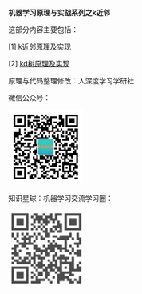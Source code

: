 **机器学习原理与实战系列之k近邻**

这部分内容主要包括：

[1] [k近邻原理及实现]()

[2] [kd树原理及实现]()
 




















原理与代码整理修改：人深度学习学研社

微信公众号：

<img src="https://github.com/Vambooo/zz/blob/master/gongzhonghao.jpg" width="150" />

知识星球：机器学习交流学习圈：

<img src="https://github.com/Vambooo/zz/blob/master/dlzhishixingqiu.jpg" width="150" />
